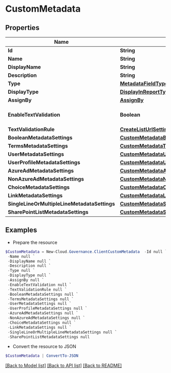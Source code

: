 # CustomMetadata
## Properties

Name | Type | Description | Notes
------------ | ------------- | ------------- | -------------
**Id** | **String** |  | [optional] 
**Name** | **String** |  | [optional] 
**DisplayName** | **String** |  | [optional] 
**Description** | **String** |  | [optional] 
**Type** | [**MetadataFieldType**](MetadataFieldType.md) |  | [optional] 
**DisplayType** | [**DisplayInReportType**](DisplayInReportType.md) |  | [optional] 
**AssignBy** | [**AssignBy**](AssignBy.md) |  | [optional] 
**EnableTextValidation** | **Boolean** |  | [optional] [default to $false]
**TextValidationRule** | [**CreateListUrlSettingsTextValidationRule**](CreateListUrlSettingsTextValidationRule.md) |  | [optional] 
**BooleanMetadataSettings** | [**CustomMetadataBooleanMetadataSettings**](CustomMetadataBooleanMetadataSettings.md) |  | [optional] 
**TermsMetadataSettings** | [**CustomMetadataTermsMetadataSettings**](CustomMetadataTermsMetadataSettings.md) |  | [optional] 
**UserMetadataSettings** | [**CustomMetadataUserMetadataSettings**](CustomMetadataUserMetadataSettings.md) |  | [optional] 
**UserProfileMetadataSettings** | [**CustomMetadataUserProfileMetadataSettings**](CustomMetadataUserProfileMetadataSettings.md) |  | [optional] 
**AzureAdMetadataSettings** | [**CustomMetadataAzureAdMetadataSettings**](CustomMetadataAzureAdMetadataSettings.md) |  | [optional] 
**NonAzureAdMetadataSettings** | [**CustomMetadataNonAzureAdMetadataSettings**](CustomMetadataNonAzureAdMetadataSettings.md) |  | [optional] 
**ChoiceMetadataSettings** | [**CustomMetadataChoiceMetadataSettings**](CustomMetadataChoiceMetadataSettings.md) |  | [optional] 
**LinkMetadataSettings** | [**CustomMetadataLinkMetadataSettings**](CustomMetadataLinkMetadataSettings.md) |  | [optional] 
**SingleLineOrMultipleLineMetadataSettings** | [**CustomMetadataSingleLineOrMultipleLineMetadataSettings**](CustomMetadataSingleLineOrMultipleLineMetadataSettings.md) |  | [optional] 
**SharePointListMetadataSettings** | [**CustomMetadataSharePointListMetadataSettings**](CustomMetadataSharePointListMetadataSettings.md) |  | [optional] 

## Examples

- Prepare the resource
```powershell
$CustomMetadata = New-Cloud.Governance.ClientCustomMetadata  -Id null `
 -Name null `
 -DisplayName null `
 -Description null `
 -Type null `
 -DisplayType null `
 -AssignBy null `
 -EnableTextValidation null `
 -TextValidationRule null `
 -BooleanMetadataSettings null `
 -TermsMetadataSettings null `
 -UserMetadataSettings null `
 -UserProfileMetadataSettings null `
 -AzureAdMetadataSettings null `
 -NonAzureAdMetadataSettings null `
 -ChoiceMetadataSettings null `
 -LinkMetadataSettings null `
 -SingleLineOrMultipleLineMetadataSettings null `
 -SharePointListMetadataSettings null
```

- Convert the resource to JSON
```powershell
$CustomMetadata | ConvertTo-JSON
```

[[Back to Model list]](../README.md#documentation-for-models) [[Back to API list]](../README.md#documentation-for-api-endpoints) [[Back to README]](../README.md)

